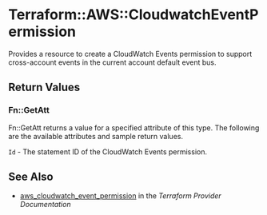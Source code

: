 # Terraform::AWS::CloudwatchEventPermission

Provides a resource to create a CloudWatch Events permission to support cross-account events in the current account default event bus.

## Return Values

### Fn::GetAtt

Fn::GetAtt returns a value for a specified attribute of this type. The following are the available attributes and sample return values.

`Id` - The statement ID of the CloudWatch Events permission.

## See Also

* [aws_cloudwatch_event_permission](https://www.terraform.io/docs/providers/aws/r/cloudwatch_event_permission.html) in the _Terraform Provider Documentation_
